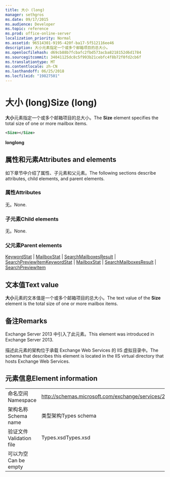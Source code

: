 ```yaml
---
title: 大小 (long)
manager: sethgros
ms.date: 09/17/2015
ms.audience: Developer
ms.topic: reference
ms.prod: office-online-server
localization_priority: Normal
ms.assetid: 96514301-9195-420f-ba17-5f512116ee46
description: 大小元素指定一个或多个邮箱项目的总大小。
ms.openlocfilehash: d69cb88b7fcbafc2fbd573acba8218152d6d1784
ms.sourcegitcommit: 34041125dc8c5f993b21cebfc4f8b72f0fd2cb6f
ms.translationtype: MT
ms.contentlocale: zh-CN
ms.lasthandoff: 06/25/2018
ms.locfileid: "19827501"
---
```

# <a name="size-long"></a><span data-ttu-id="14064-103">大小 (long)</span><span class="sxs-lookup"><span data-stu-id="14064-103">Size (long)</span></span>

<span data-ttu-id="14064-104">**大小**元素指定一个或多个邮箱项目的总大小。</span><span class="sxs-lookup"><span data-stu-id="14064-104">The **Size** element specifies the total size of one or more mailbox items.</span></span> 
  
```XML
<Size></Size>
```

 <span data-ttu-id="14064-105">**long**</span><span class="sxs-lookup"><span data-stu-id="14064-105">**long**</span></span>
## <a name="attributes-and-elements"></a><span data-ttu-id="14064-106">属性和元素</span><span class="sxs-lookup"><span data-stu-id="14064-106">Attributes and elements</span></span>

<span data-ttu-id="14064-107">如下章节中介绍了属性、子元素和父元素。</span><span class="sxs-lookup"><span data-stu-id="14064-107">The following sections describe attributes, child elements, and parent elements.</span></span>
  
### <a name="attributes"></a><span data-ttu-id="14064-108">属性</span><span class="sxs-lookup"><span data-stu-id="14064-108">Attributes</span></span>

<span data-ttu-id="14064-109">无。</span><span class="sxs-lookup"><span data-stu-id="14064-109">None.</span></span>
  
### <a name="child-elements"></a><span data-ttu-id="14064-110">子元素</span><span class="sxs-lookup"><span data-stu-id="14064-110">Child elements</span></span>

<span data-ttu-id="14064-111">无。</span><span class="sxs-lookup"><span data-stu-id="14064-111">None.</span></span>
  
### <a name="parent-elements"></a><span data-ttu-id="14064-112">父元素</span><span class="sxs-lookup"><span data-stu-id="14064-112">Parent elements</span></span>

<span data-ttu-id="14064-113">[KeywordStat](keywordstat.md) | [MailboxStat](mailboxstat.md) | [SearchMailboxesResult](searchmailboxesresult.md) | [SearchPreviewItem](searchpreviewitem.md)</span><span class="sxs-lookup"><span data-stu-id="14064-113">[KeywordStat](keywordstat.md) | [MailboxStat](mailboxstat.md) | [SearchMailboxesResult](searchmailboxesresult.md) | [SearchPreviewItem](searchpreviewitem.md)</span></span>
  
## <a name="text-value"></a><span data-ttu-id="14064-114">文本值</span><span class="sxs-lookup"><span data-stu-id="14064-114">Text value</span></span>

<span data-ttu-id="14064-115">**大小**元素的文本值是一个或多个邮箱项目的总大小。</span><span class="sxs-lookup"><span data-stu-id="14064-115">The text value of the **Size** element is the total size of one or more mailbox items.</span></span> 
  
## <a name="remarks"></a><span data-ttu-id="14064-116">备注</span><span class="sxs-lookup"><span data-stu-id="14064-116">Remarks</span></span>

<span data-ttu-id="14064-117">Exchange Server 2013 中引入了此元素。</span><span class="sxs-lookup"><span data-stu-id="14064-117">This element was introduced in Exchange Server 2013.</span></span>
  
<span data-ttu-id="14064-118">描述此元素的架构位于承载 Exchange Web Services 的 IIS 虚拟目录中。</span><span class="sxs-lookup"><span data-stu-id="14064-118">The schema that describes this element is located in the IIS virtual directory that hosts Exchange Web Services.</span></span>
  
## <a name="element-information"></a><span data-ttu-id="14064-119">元素信息</span><span class="sxs-lookup"><span data-stu-id="14064-119">Element information</span></span>

|||
|:-----|:-----|
|<span data-ttu-id="14064-120">命名空间</span><span class="sxs-lookup"><span data-stu-id="14064-120">Namespace</span></span>  <br/> |http://schemas.microsoft.com/exchange/services/2006/types  <br/> |
|<span data-ttu-id="14064-121">架构名称</span><span class="sxs-lookup"><span data-stu-id="14064-121">Schema name</span></span>  <br/> |<span data-ttu-id="14064-122">类型架构</span><span class="sxs-lookup"><span data-stu-id="14064-122">Types schema</span></span>  <br/> |
|<span data-ttu-id="14064-123">验证文件</span><span class="sxs-lookup"><span data-stu-id="14064-123">Validation file</span></span>  <br/> |<span data-ttu-id="14064-124">Types.xsd</span><span class="sxs-lookup"><span data-stu-id="14064-124">Types.xsd</span></span>  <br/> |
|<span data-ttu-id="14064-125">可以为空</span><span class="sxs-lookup"><span data-stu-id="14064-125">Can be empty</span></span>  <br/> ||
   

